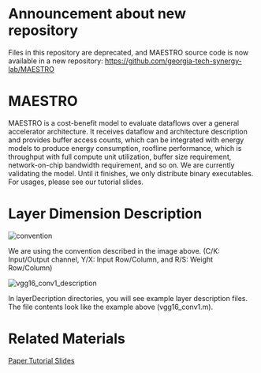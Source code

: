 # Announcement about new repository 
Files in this repository are deprecated, and MAESTRO source code is now available in a new repository: https://github.com/georgia-tech-synergy-lab/MAESTRO

# MAESTRO
MAESTRO is a cost-benefit model to evaluate dataflows over a general accelerator architecture. It receives dataflow and architecture description and provides buffer access counts, which can be integrated with energy models to produce energy consumption, roofline performance, which is throughput with full compute unit utilization, buffer size requirement, network-on-chip bandwidth requirement, and so on. We are currently validating the model. Until it finishes, we only distribute binary executables. For usages, please see our tutorial slides.

# Layer Dimension Description
![convention](https://hyoukjunblog.files.wordpress.com/2018/06/cnn-1.png)

We are using the convention described in the image above. (C/K: Input/Output channel, Y/X: Input Row/Column, and R/S: Weight Row/Column)

![vgg16_conv1_description](https://hyoukjunblog.files.wordpress.com/2018/06/maestro_layerdescription.png)

In layerDecription directories, you will see example layer description files. The file contents look like the example above (vgg16_conv1.m).

# Related Materials
[Paper](https://arxiv.org/abs/1805.02566),[Tutorial Slides](http://synergy.ece.gatech.edu/wp-content/uploads/sites/332/2018/06/02_2018_05_MaestroDataflowAnalysis.pdf)
